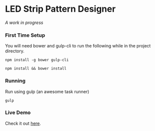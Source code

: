 # LED Strip Pattern Designer

*A work in progress*

### First Time Setup

You will need bower and gulp-cli to run the following while in the project directory.

    npm install -g bower gulp-cli

    npm install && bower install
    
### Running

Run using gulp (an awesome task runner)

    gulp

### Live Demo

Check it out [here](http://cyanberry.io:9000).
